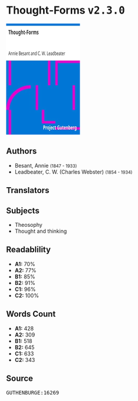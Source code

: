 # Thought-Forms <kbd>v2.3.0</kbd>

![](./cover.medium.jpg "")

## Authors


 - Besant, Annie <small>(1847 - 1933)</small>
 - Leadbeater, C. W. (Charles Webster) <small>(1854 - 1934)</small>

## Translators



## Subjects


 - Theosophy
 - Thought and thinking

## Readablility


 - **A1:** 70%
 - **A2:** 77%
 - **B1:** 85%
 - **B2:** 91%
 - **C1:** 96%
 - **C2:** 100%

## Words Count


 - **A1:** 428
 - **A2:** 309
 - **B1:** 518
 - **B2:** 645
 - **C1:** 633
 - **C2:** 343

## Source


<kbd>GUTHENBURGE:16269</kbd>
